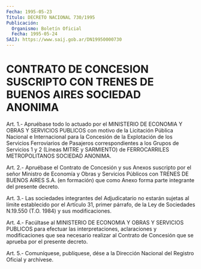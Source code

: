```yaml
---
Fecha: 1995-05-23
Título: DECRETO NACIONAL 730/1995
Publicación:
  Organismo: Boletín Oficial
  Fecha: 1995-05-24
SAIJ: https://www.saij.gob.ar/DN19950000730
---
```

# CONTRATO DE CONCESION SUSCRIPTO CON TRENES DE BUENOS AIRES SOCIEDAD ANONIMA

<a id="1"></a>
Art.  1.-  Apruébase  todo  lo  actuado  por  el MINISTERIO DE ECONOMIA Y OBRAS Y SERVICIOS PUBLICOS con motivo de  la  Licitación Pública    Nacional   e  Internacional  para  la  Concesión  de  la Explotación de los Servicios Ferroviarios de Pasajeros correspondientes a los  Grupos  de  Servicios 1 y 2 (Líneas MITRE y SARMIENTO)  de  FERROCARRILES  METROPOLITANOS    SOCIEDAD  ANONIMA.

<a id="2"></a>
Art.  2.-  Apruébase  el  Contrato  de  Concesión y sus Anexos suscripto  por el señor Ministro de Economía y  Obras  y  Servicios Públicos con  TRENES  DE  BUENOS AIRES S.A. (en formación) que como Anexo forma parte integrante del presente decreto.

<a id="3"></a>
Art.  3.-  Las  sociedades  integrantes  del  Adjudicatario no estarán  sujetas al límite establecido por el Artículo  31,  primer párrafo, de  la  Ley  de  Sociedades  N.19.550  (T.O.  1984)  y sus modificaciones.

<a id="4"></a>
Art.  4.-  Facúltase  al  MINISTERIO  DE  ECONOMIA  Y OBRAS Y SERVICIOS PUBLICOS para efectuar las interpretaciones, aclaraciones   y  modificaciones  que  sea  necesario  realizar  al Contrato de Concesión  que  se  aprueba  por  el  presente decreto.

<a id="5"></a>
Art. 5.- Comuníquese, publíquese, dése a la Dirección Nacional del Registro Oficial y archívese.